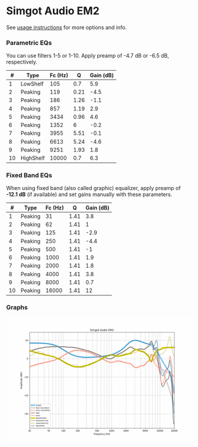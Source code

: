 # Simgot Audio EM2
See [usage instructions](https://github.com/jaakkopasanen/AutoEq#usage) for more options and info.

### Parametric EQs
You can use filters 1-5 or 1-10. Apply preamp of -4.7 dB or -6.5 dB, respectively.

|   # | Type      |   Fc (Hz) |    Q |   Gain (dB) |
|-----|-----------|-----------|------|-------------|
|   1 | LowShelf  |       105 | 0.7  |         5.9 |
|   2 | Peaking   |       119 | 0.21 |        -4.5 |
|   3 | Peaking   |       186 | 1.26 |        -1.1 |
|   4 | Peaking   |       857 | 1.19 |         2.9 |
|   5 | Peaking   |      3434 | 0.96 |         4.6 |
|   6 | Peaking   |      1352 | 6    |        -0.2 |
|   7 | Peaking   |      3955 | 5.51 |        -0.1 |
|   8 | Peaking   |      6613 | 5.24 |        -4.6 |
|   9 | Peaking   |      9251 | 1.93 |         1.8 |
|  10 | HighShelf |     10000 | 0.7  |         6.3 |

### Fixed Band EQs
When using fixed band (also called graphic) equalizer, apply preamp of **-12.1 dB** (if available) and set gains manually with these parameters.

|   # | Type    |   Fc (Hz) |    Q |   Gain (dB) |
|-----|---------|-----------|------|-------------|
|   1 | Peaking |        31 | 1.41 |         3.8 |
|   2 | Peaking |        62 | 1.41 |         1   |
|   3 | Peaking |       125 | 1.41 |        -2.9 |
|   4 | Peaking |       250 | 1.41 |        -4.4 |
|   5 | Peaking |       500 | 1.41 |        -1   |
|   6 | Peaking |      1000 | 1.41 |         1.9 |
|   7 | Peaking |      2000 | 1.41 |         1.8 |
|   8 | Peaking |      4000 | 1.41 |         3.8 |
|   9 | Peaking |      8000 | 1.41 |         0.7 |
|  10 | Peaking |     16000 | 1.41 |        12   |

### Graphs
![](./Simgot%20Audio%20EM2.png)
